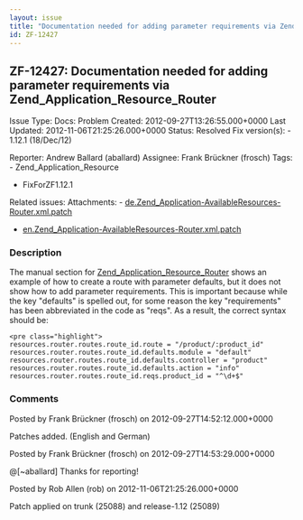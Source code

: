 ```yaml
---
layout: issue
title: "Documentation needed for adding parameter requirements via Zend_Application_Resource_Router"
id: ZF-12427
---
```


ZF-12427: Documentation needed for adding parameter requirements via Zend\_Application\_Resource\_Router
--------------------------------------------------------------------------------------------------------

 Issue Type: Docs: Problem Created: 2012-09-27T13:26:55.000+0000 Last Updated: 2012-11-06T21:25:26.000+0000 Status: Resolved Fix version(s): - 1.12.1 (18/Dec/12)
 
 Reporter:  Andrew Ballard (aballard)  Assignee:  Frank Brückner (frosch)  Tags: - Zend\_Application\_Resource
- FixForZF1.12.1
 
 Related issues: 
 Attachments: - [de.Zend\_Application-AvailableResources-Router.xml.patch](/issues/secure/attachment/15204/de.Zend_Application-AvailableResources-Router.xml.patch)
- [en.Zend\_Application-AvailableResources-Router.xml.patch](/issues/secure/attachment/15205/en.Zend_Application-AvailableResources-Router.xml.patch)
 
### Description

The manual section for [Zend\_Application\_Resource\_Router](http://framework.zend.com/manual/1.11/en/zend.application.available-resources.html#zend.application.available-resources.router) shows an example of how to create a route with parameter defaults, but it does not show how to add parameter requirements. This is important because while the key "defaults" is spelled out, for some reason the key "requirements" has been abbreviated in the code as "reqs". As a result, the correct syntax should be:

 
    <pre class="highlight">
    resources.router.routes.route_id.route = "/product/:product_id"
    resources.router.routes.route_id.defaults.module = "default"
    resources.router.routes.route_id.defaults.controller = "product"
    resources.router.routes.route_id.defaults.action = "info"
    resources.router.routes.route_id.reqs.product_id = "^\d+$"


 

 

### Comments

Posted by Frank Brückner (frosch) on 2012-09-27T14:52:12.000+0000

Patches added. (English and German)

 

 

Posted by Frank Brückner (frosch) on 2012-09-27T14:53:29.000+0000

@[~aballard] Thanks for reporting!

 

 

Posted by Rob Allen (rob) on 2012-11-06T21:25:26.000+0000

Patch applied on trunk (25088) and release-1.12 (25089)

 

 